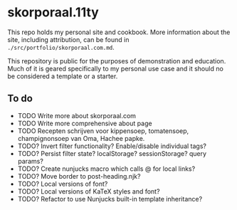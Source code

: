 # skorporaal.11ty

This repo holds my personal site and cookbook. More information about the site, including attribution, can be found in `./src/portfolio/skorporaal.com.md`.

This repository is public for the purposes of demonstration and education. Much of it is geared specifically to my personal use case and it should no be considered a template or a starter.

## To do

- TODO Write more about skorporaal.com
- TODO Write more comprehensive about page
- TODO Recepten schrijven voor kippensoep, tomatensoep, champignonsoep van Oma, Hachee papke.
- TODO? Invert filter functionality? Enable/disable individual tags?
- TODO? Persist filter state? localStorage? sessionStorage? query params?
- TODO? Create nunjucks macro which calls @ for local links?
- TODO? Move border to post-heading.njk?
- TODO? Local versions of font?
- TODO? Local versions of KaTeX styles and font?
- TODO? Refactor to use Nunjucks built-in template inheritance?
